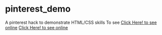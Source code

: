 # pinterest_demo
A pinterest hack to demonstrate HTML/CSS skills
To see <a href="file:///Users/karimshakir/Documents/html_projects/web-projects/pinterest_demo/pinterest.html">Click Here! to see online</a>
[Click Here! to see online](file:///Users/karimshakir/Documents/html_projects/web-projects/pinterest_demo/pinterest.html)
